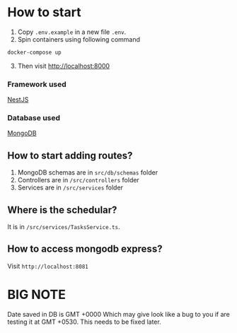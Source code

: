 # How to start
1. Copy `.env.example` in a new file `.env`.
2. Spin containers using following command
```bash
docker-compose up
```
3. Then visit [http://localhost:8000](http://localhost:8000)

### Framework used
[NestJS](https://docs.nestjs.com/)

### Database used
[MongoDB](https://www.mongodb.com/docs/)

## How to start adding routes?
1. MongoDB schemas are in `src/db/schemas` folder
2. Controllers are in `/src/controllers` folder
3. Services are in `/src/services` folder

## Where is the schedular?
It is in `/src/services/TasksService.ts`.

## How to access mongodb express?
Visit `http://localhost:8081`

# BIG NOTE
Date saved in DB is GMT +0000 Which may give look like a bug to you if are testing it at GMT +0530. This needs to be fixed later.